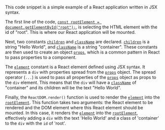 This code snippet is a simple example of a React application written in JSX syntax.

The first line of the code, [`const rootElement = document.getElementById("root");`](command:_github.copilot.openSymbolFromReferences?%5B%7B%22%24mid%22%3A1%2C%22path%22%3A%22%2FUsers%2Fcazaresmr%2FDesktop%2FtrueCoders%2Frepos%2Freact%2Fbeginners-guide-to-react%2F04a-jsx-tricks.html%22%2C%22scheme%22%3A%22file%22%7D%2C%7B%22line%22%3A13%2C%22character%22%3A12%7D%5D "04a-jsx-tricks.html"), is selecting the HTML element with the id of "root". This is where our React application will be mounted.

Next, two constants [`children`](command:_github.copilot.openSymbolFromReferences?%5B%7B%22%24mid%22%3A1%2C%22path%22%3A%22%2FUsers%2Fcazaresmr%2FDesktop%2FtrueCoders%2Frepos%2Freact%2Fbeginners-guide-to-react%2F04a-jsx-tricks.html%22%2C%22scheme%22%3A%22file%22%7D%2C%7B%22line%22%3A14%2C%22character%22%3A12%7D%5D "04a-jsx-tricks.html") and [`className`](command:_github.copilot.openSymbolFromReferences?%5B%7B%22%24mid%22%3A1%2C%22path%22%3A%22%2FUsers%2Fcazaresmr%2FDesktop%2FtrueCoders%2Frepos%2Freact%2Fbeginners-guide-to-react%2F04a-jsx-tricks.html%22%2C%22scheme%22%3A%22file%22%7D%2C%7B%22line%22%3A15%2C%22character%22%3A12%7D%5D "04a-jsx-tricks.html") are declared. [`children`](command:_github.copilot.openSymbolFromReferences?%5B%7B%22%24mid%22%3A1%2C%22path%22%3A%22%2FUsers%2Fcazaresmr%2FDesktop%2FtrueCoders%2Frepos%2Freact%2Fbeginners-guide-to-react%2F04a-jsx-tricks.html%22%2C%22scheme%22%3A%22file%22%7D%2C%7B%22line%22%3A14%2C%22character%22%3A12%7D%5D "04a-jsx-tricks.html") is a string "Hello World", and [`className`](command:_github.copilot.openSymbolFromReferences?%5B%7B%22%24mid%22%3A1%2C%22path%22%3A%22%2FUsers%2Fcazaresmr%2FDesktop%2FtrueCoders%2Frepos%2Freact%2Fbeginners-guide-to-react%2F04a-jsx-tricks.html%22%2C%22scheme%22%3A%22file%22%7D%2C%7B%22line%22%3A15%2C%22character%22%3A12%7D%5D "04a-jsx-tricks.html") is a string "container". These constants are then used to create an object [`props`](command:_github.copilot.openSymbolFromReferences?%5B%7B%22%24mid%22%3A1%2C%22path%22%3A%22%2FUsers%2Fcazaresmr%2FDesktop%2FtrueCoders%2Frepos%2Freact%2Fbeginners-guide-to-react%2F04a-jsx-tricks.html%22%2C%22scheme%22%3A%22file%22%7D%2C%7B%22line%22%3A16%2C%22character%22%3A12%7D%5D "04a-jsx-tricks.html"), which is a common pattern in React to pass properties to a component.

The [`element`](command:_github.copilot.openSymbolFromReferences?%5B%7B%22%24mid%22%3A1%2C%22path%22%3A%22%2FUsers%2Fcazaresmr%2FDesktop%2FtrueCoders%2Frepos%2Freact%2Fbeginners-guide-to-react%2F04a-jsx-tricks.html%22%2C%22scheme%22%3A%22file%22%7D%2C%7B%22line%22%3A17%2C%22character%22%3A12%7D%5D "04a-jsx-tricks.html") constant is a React element defined using JSX syntax. It represents a `div` with properties spread from the [`props`](command:_github.copilot.openSymbolFromReferences?%5B%7B%22%24mid%22%3A1%2C%22path%22%3A%22%2FUsers%2Fcazaresmr%2FDesktop%2FtrueCoders%2Frepos%2Freact%2Fbeginners-guide-to-react%2F04a-jsx-tricks.html%22%2C%22scheme%22%3A%22file%22%7D%2C%7B%22line%22%3A16%2C%22character%22%3A12%7D%5D "04a-jsx-tricks.html") object. The spread operator (`...`) is used to pass all properties of the [`props`](command:_github.copilot.openSymbolFromReferences?%5B%7B%22%24mid%22%3A1%2C%22path%22%3A%22%2FUsers%2Fcazaresmr%2FDesktop%2FtrueCoders%2Frepos%2Freact%2Fbeginners-guide-to-react%2F04a-jsx-tricks.html%22%2C%22scheme%22%3A%22file%22%7D%2C%7B%22line%22%3A16%2C%22character%22%3A12%7D%5D "04a-jsx-tricks.html") object as props to the `div` element. This means that the `div` will have a [`className`](command:_github.copilot.openSymbolFromReferences?%5B%7B%22%24mid%22%3A1%2C%22path%22%3A%22%2FUsers%2Fcazaresmr%2FDesktop%2FtrueCoders%2Frepos%2Freact%2Fbeginners-guide-to-react%2F04a-jsx-tricks.html%22%2C%22scheme%22%3A%22file%22%7D%2C%7B%22line%22%3A15%2C%22character%22%3A12%7D%5D "04a-jsx-tricks.html") of "container" and its children will be the text "Hello World".

Finally, the `ReactDOM.render()` function is used to render the [`element`](command:_github.copilot.openSymbolFromReferences?%5B%7B%22%24mid%22%3A1%2C%22path%22%3A%22%2FUsers%2Fcazaresmr%2FDesktop%2FtrueCoders%2Frepos%2Freact%2Fbeginners-guide-to-react%2F04a-jsx-tricks.html%22%2C%22scheme%22%3A%22file%22%7D%2C%7B%22line%22%3A17%2C%22character%22%3A12%7D%5D "04a-jsx-tricks.html") into the [`rootElement`](command:_github.copilot.openSymbolFromReferences?%5B%7B%22%24mid%22%3A1%2C%22path%22%3A%22%2FUsers%2Fcazaresmr%2FDesktop%2FtrueCoders%2Frepos%2Freact%2Fbeginners-guide-to-react%2F04a-jsx-tricks.html%22%2C%22scheme%22%3A%22file%22%7D%2C%7B%22line%22%3A13%2C%22character%22%3A12%7D%5D "04a-jsx-tricks.html"). This function takes two arguments: the React element to be rendered and the DOM element where this React element should be mounted. In this case, it renders the [`element`](command:_github.copilot.openSymbolFromReferences?%5B%7B%22%24mid%22%3A1%2C%22path%22%3A%22%2FUsers%2Fcazaresmr%2FDesktop%2FtrueCoders%2Frepos%2Freact%2Fbeginners-guide-to-react%2F04a-jsx-tricks.html%22%2C%22scheme%22%3A%22file%22%7D%2C%7B%22line%22%3A17%2C%22character%22%3A12%7D%5D "04a-jsx-tricks.html") into the [`rootElement`](command:_github.copilot.openSymbolFromReferences?%5B%7B%22%24mid%22%3A1%2C%22path%22%3A%22%2FUsers%2Fcazaresmr%2FDesktop%2FtrueCoders%2Frepos%2Freact%2Fbeginners-guide-to-react%2F04a-jsx-tricks.html%22%2C%22scheme%22%3A%22file%22%7D%2C%7B%22line%22%3A13%2C%22character%22%3A12%7D%5D "04a-jsx-tricks.html"), effectively adding a `div` with the text 'Hello World' and a class of 'container' to the `div` with the `id` of 'root'.
